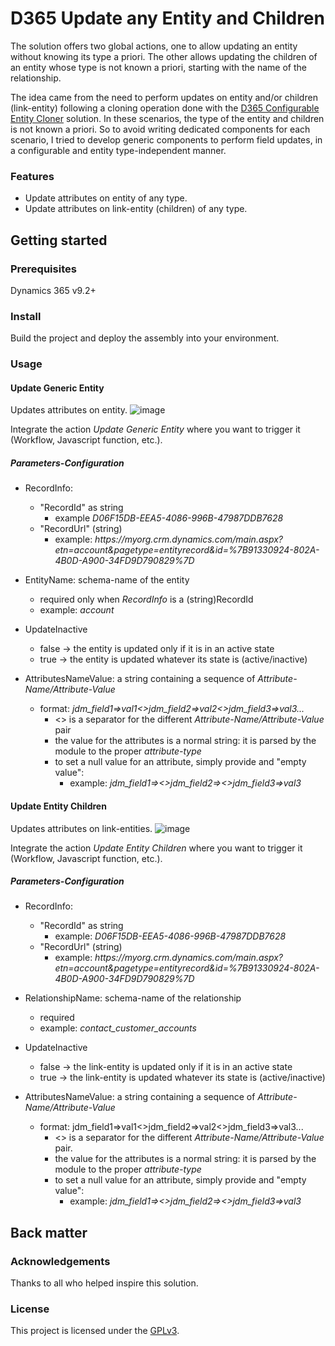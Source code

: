# D365 Update any Entity and Children
The solution offers two global actions, one to allow updating an entity without knowing its type a priori. The other allows updating the children of an entity whose type is not known a priori, starting with the name of the relationship.

The idea came from the need to perform updates on entity and/or children (link-entity) following a cloning operation done with the [D365 Configurable Entity Cloner](https://github.com/danielejdm/D365-ConfigurableEntityCloner) solution.
In these scenarios, the type of the entity and children is not known a priori. So to avoid writing dedicated components for each scenario, I tried to develop generic components to perform field updates, in a configurable and entity type-independent manner.

### Features

- Update attributes on entity of any type.
- Update attributes on link-entity (children) of any type.

## Getting started

### Prerequisites

Dynamics 365 v9.2+

### Install

Build the project and deploy the assembly into your environment.

### Usage

#### Update Generic Entity

Updates attributes on entity.
 ![image](https://user-images.githubusercontent.com/34159960/214939164-13990057-4fb6-4e06-a3bd-690495247bc4.png)

Integrate the action <i>Update Generic Entity</i> where you want to trigger it (Workflow, Javascript function, etc.).

##### Parameters-Configuration

- RecordInfo:
  - "RecordId" as string
    - example <i>D06F15DB-EEA5-4086-996B-47987DDB7628</i>
  - "RecordUrl" (string)
    - example: <i>https<nolink>://myorg.crm.dynamics.com/main.aspx?etn=account&pagetype=entityrecord&id=%7B91330924-802A-4B0D-A900-34FD9D790829%7D</i>

- EntityName: schema-name of the entity
  - required only when <i>RecordInfo</i> is a (string)RecordId
  - example: <i>account</i>

- UpdateInactive
  - false -> the entity is updated only if it is in an active state
  - true -> the entity is updated whatever its state is (active/inactive)

- AttributesNameValue: a string containing a sequence of <i>Attribute-Name/Attribute-Value</i>
  - format: <i>jdm_field1=>val1<>jdm_field2=>val2<>jdm_field3=>val3...</i>
    - <> is a separator for the different <i>Attribute-Name/Attribute-Value</i> pair
    - the value for the attributes is a normal string: it is parsed by the module to the proper <i>attribute-type</i>
    - to set a null value for an attribute, simply provide and "empty value":
      - example: <i>jdm_field1=><>jdm_field2=><>jdm_field3=>val3</i>

#### Update Entity Children

Updates attributes on link-entities.
 ![image](https://user-images.githubusercontent.com/34159960/214940339-942ec2c1-817a-4b15-9b76-fbf3b83116e9.png)

Integrate the action <i>Update Entity Children</i> where you want to trigger it (Workflow, Javascript function, etc.).

##### Parameters-Configuration

- RecordInfo:
  - "RecordId" as string
    - example: <i>D06F15DB-EEA5-4086-996B-47987DDB7628</i>
  - "RecordUrl" (string)
    - example: <i>https<nolink>://myorg.crm.dynamics.com/main.aspx?etn=account&pagetype=entityrecord&id=%7B91330924-802A-4B0D-A900-34FD9D790829%7D</i>

- RelationshipName: schema-name of the relationship
  - required
  - example: <i>contact_customer_accounts</i>

- UpdateInactive
  - false -> the link-entity is updated only if it is in an active state
  - true -> the link-entity is updated whatever its state is (active/inactive)

- AttributesNameValue: a string containing a sequence of <i>Attribute-Name/Attribute-Value</i>
  - format: jdm_field1=>val1<>jdm_field2=>val2<>jdm_field3=>val3...
    - <> is a separator for the different <i>Attribute-Name/Attribute-Value</i> pair.
    - the value for the attributes is a normal string: it is parsed by the module to the proper <i>attribute-type</i>
    - to set a null value for an attribute, simply provide and "empty value":
      - example: <i>jdm_field1=><>jdm_field2=><>jdm_field3=>val3</i>

## Back matter

### Acknowledgements

Thanks to all who helped inspire this solution.

### License

This project is licensed under the [GPLv3](https://www.gnu.org/licenses/gpl-3.0.html).
